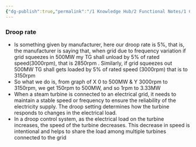 ```yaml
---
{"dg-publish":true,"permalink":"/1 Knowledge Hub/2 Functional Notes/1 Career Notes/2 General Technical Notes/2 Power Plant Systems/Grid/Droop/","noteIcon":""}
---
```


### Droop rate
- Is something given by manufacturer, here our droop rate is 5%, that is,  the manufacturer is saying that, when grid due to frequency variation if grid squeezes in 500MW my TG shall unload by 5% of rated speed(3000rpm), that is 2850rpm . Similarly, if grid squeezes out 500MW TG shall gets loaded by 5% of rated speed (3000rpm) that is to 3150rpm
- So what we do is, from graph of X 0 to 500MW & Y 3000rpm to 3150rpm, we get 150rpm to 500MW, and so 1rpm to 3.33MW
- When a steam turbine is connected to an electrical grid, it needs to maintain a stable speed or frequency to ensure the reliability of the electricity supply. The droop setting determines how the turbine responds to changes in the electrical load.
- In a droop control system, as the electrical load on the turbine increases, the speed of the turbine decreases. This decrease in speed is intentional and helps to share the load among multiple turbines connected to the grid